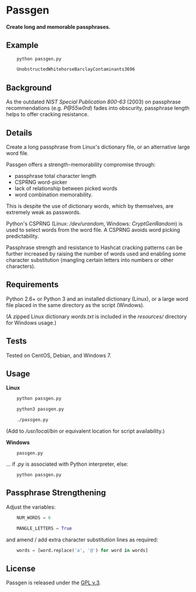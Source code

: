 
# Passgen

#### Create long and memorable passphrases.


## Example

```bash
    python passgen.py

    UnobstructedWhitehorseBarclayContaminants3696
```


## Background

As the outdated *NIST Special Publication 800-63* (2003) on passphrase recommendations (e.g. *P@55w0rd*) fades into obscurity, passphrase length helps to offer cracking resistance.


## Details

Create a long passphrase from Linux's dictionary file, or an alternative large word file.

Passgen offers a strength-memorability compromise through:

+ passphrase total character length
+ CSPRNG word-picker
+ lack of relationship between picked words
+ word combination memorability.

This is despite the use of dictionary words, which by themselves, are extremely weak as passwords.

Python's CSPRNG (Linux: */dev/urandom*, Windows: *CryptGenRandom*) is used to select words from the word file. A CSPRNG avoids word picking predictability.

Passphrase strength and resistance to Hashcat cracking patterns can be further increased by raising the number of words used and enabling some character substitution (mangling certain letters into numbers or other characters).


## Requirements

Python 2.6+ or Python 3 and an installed dictionary (Linux), or a large word file placed in the same directory as the script (Windows).

(A zipped Linux dictionary *words.txt* is included in the *resources/* directory for Windows usage.)


## Tests

Tested on CentOS, Debian, and Windows 7.


## Usage

**Linux**

```bash
    python passgen.py

    python3 passgen.py

    ./passgen.py
```

(Add to */usr/local/bin* or equivalent location for script availability.)


**Windows**

```batch
    passgen.py
```

... if *.py* is associated with Python interpreter, else:

```batch
    python passgen.py
```


## Passphrase Strengthening

Adjust the variables:

```python
    NUM_WORDS = 6

    MANGLE_LETTERS = True
```

and amend / add extra character substitution lines as required:

```python
    words = [word.replace('a', '@') for word in words]
```

## License

Passgen is released under the [GPL v.3](https://www.gnu.org/licenses/gpl-3.0.html).
